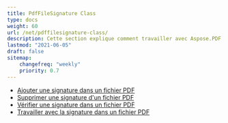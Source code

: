 ```yaml
---
title: PdfFileSignature Class
type: docs
weight: 60
url: /net/pdffilesignature-class/
description: Cette section explique comment travailler avec Aspose.PDF Facades en utilisant la classe PdfFileSignature.
lastmod: "2021-06-05"
draft: false
sitemap:
    changefreq: "weekly"
    priority: 0.7
---
```


- [Ajouter une signature dans un fichier PDF](/pdf/net/add-signature-in-pdf/)
- [Supprimer une signature d'un fichier PDF](/pdf/net/remove-signature-from-pdf/)
- [Vérifier une signature dans un fichier PDF](/pdf/net/verify-signature-in-pdf/)
- [Travailler avec la signature dans un fichier PDF](/pdf/net/add-signature-in-pdf/)